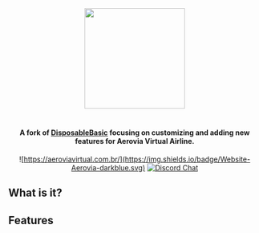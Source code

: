 <div align="center">
<img src="https://aeroviavirtual.com.br/wp-content/uploads/2022/12/LogoHOME-1024x306.png" height="200">

# 
#### A fork of [DisposableBasic](https://github.com/FatihKoz/DisposableBasic) focusing on customizing and adding new features for Aerovia Virtual Airline.

![https://aeroviavirtual.com.br/](https://img.shields.io/badge/Website-Aerovia-darkblue.svg)
[![Discord Chat](https://img.shields.io/discord/1053127521337622549.svg)](https://discord.gg/cC36Cj22xZ)  
</div>

## What is it?

## Features